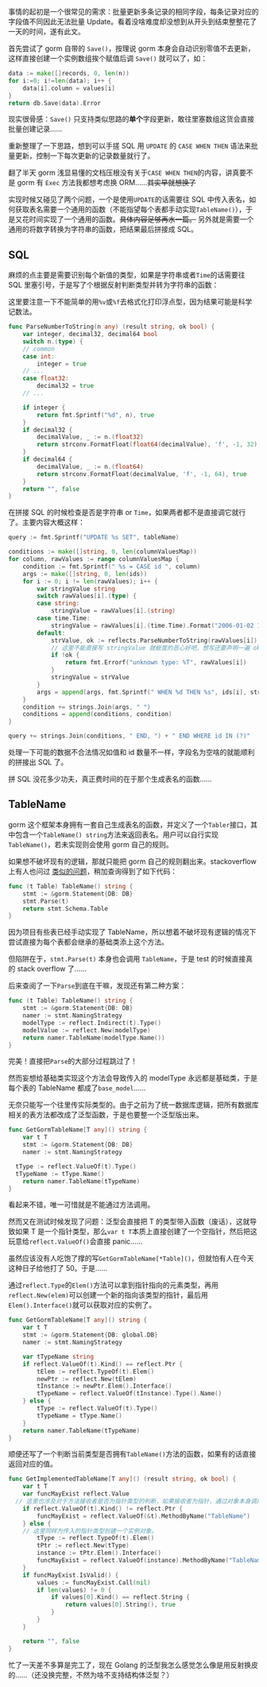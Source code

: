 事情的起初是一个很常见的需求：批量更新多条记录的相同字段，每条记录对应的字段值不同因此无法批量 Update。看着没啥难度却没想到从开头到结束整整花了一天的时间，遂有此文。

首先尝试了 gorm 自带的 `Save()`，按理说 gorm 本身会自动识别零值不去更新，这样直接创建一个实例数组挨个赋值后调 `Save()` 就可以了，如：

```go
data := make([]records, 0, len(n))
for i:=0; i!=len(data); i++ {
    data[i].column = values[i]
}
return db.Save(data).Error
```

现实很骨感：`Save()` 只支持类似思路的**单个**字段更新，敢往里塞数组这货会直接批量创建记录……

重新整理了一下思路，想到可以手搓 SQL 用 `UPDATE` 的 `CASE WHEN THEN` 语法来批量更新，控制一下每次更新的记录数量就行了。

翻了半天 gorm 浅显易懂的文档压根没有关于`CASE WHEN THEN`的内容，讲真要不是 gorm 有 `Exec` 方法我都想考虑换 ORM……~~其实早就想换了~~

实现时候又碰见了两个问题，一个是使用`UPDATE`的话需要往 SQL 中传入表名，如何获取表名需要一个通用的函数（不能指望每个表都手动实现`TableName()`），于是又花时间实现了一个通用的函数。~~具体内容足够再水一篇。~~ 另外就是需要一个通用的将数字转换为字符串的函数，把结果最后拼接成 SQL。

## SQL

麻烦的点主要是需要识别每个新值的类型，如果是字符串或者`Time`的话需要往 SQL 里塞引号，于是写了个根据反射判断类型并转为字符串的函数：

这里要注意一下不能简单的用`%v`或`%f`去格式化打印浮点型，因为结果可能是科学记数法。

```go
func ParseNumberToString(n any) (result string, ok bool) {
	var integer, decimal32, decimal64 bool
	switch n.(type) {
	// common
	case int:
		integer = true
	// ...
	case float32:
		decimal32 = true
	// ...

	if integer {
		return fmt.Sprintf("%d", n), true
	}
	if decimal32 {
		decimalValue, _ := n.(float32)
		return strconv.FormatFloat(float64(decimalValue), 'f', -1, 32), true
	}
	if decimal64 {
		decimalValue, _ := n.(float64)
		return strconv.FormatFloat(decimalValue, 'f', -1, 64), true
	}
	return "", false
}
```

在拼接 SQL 的时候检查是否是字符串 or `Time`，如果两者都不是直接调它就行了。主要内容大概这样：

```go
query := fmt.Sprintf("UPDATE %s SET", tableName)

conditions := make([]string, 0, len(columnValuesMap))
for column, rawValues := range columnValuesMap {
	condition := fmt.Sprintf(" %s = CASE id ", column)
	args := make([]string, 0, len(ids))
	for i := 0; i != len(rawValues); i++ {
		var stringValue string
		switch rawValues[i].(type) {
		case string:
			stringValue = rawValues[i].(string)
		case time.Time:
			stringValue = rawValues[i].(time.Time).Format("2006-01-02 15:04:05")
		default:
			strValue, ok := reflects.ParseNumberToString(rawValues[i])
			// 这里不能直接写 stringValue 就极度的恶心好吧，想写还要声明一遍 ok 再把：=改成=！
			if !ok {
				return fmt.Errorf("unknown type: %T", rawValues[i])
			}
			stringValue = strValue
		}
		args = append(args, fmt.Sprintf(" WHEN %d THEN %s", ids[i], stringValue))
	}
	condition += strings.Join(args, " ")
	conditions = append(conditions, condition)
}

query += strings.Join(conditions, " END, ") + " END WHERE id IN (?)"
```

处理一下可能的数据不合法情况如值和 id 数量不一样，字段名为空啥的就能顺利的拼接出 SQL 了。

拼 SQL 没花多少功夫，真正费时间的在于那个生成表名的函数……

## TableName

gorm 这个框架本身拥有一套自己生成表名的函数，并定义了一个`Tabler`接口，其中包含一个`TableName() string`方法来返回表名。用户可以自行实现`TableName()`，若未实现则会使用 gorm 自己的规则。

如果想不破坏现有的逻辑，那就只能把 gorm 自己的规则翻出来。stackoverflow 上有人也问过 [类似的问题](https://stackoverflow.com/questions/51999441/how-to-get-a-table-name-from-a-model-in-gorm)，稍加查询得到了如下代码：

```go
func (t Table) TableName() string {
    stmt := &gorm.Statement{DB: DB}
    stmt.Parse(t)
    return stmt.Schema.Table
}
```

因为项目有些表已经手动实现了 TableName，所以想着不破坏现有逻辑的情况下尝试直接为每个表都会继承的基础类添上这个方法。

但陷阱在于，`stmt.Parse(t)` 本身也会调用 `TableName`，于是 test 的时候直接真的 stack overflow 了……

后来查阅了一下`Parse`到底在干嘛，发现还有第二种方案：

```go
func (t Table) TableName() string {
  	stmt := &gorm.Statement{DB: DB}
    namer := stmt.NamingStrategy
    modelType := reflect.Indirect(t).Type()
    modelValue := reflect.New(modelType)
    return namer.TableName(modelType.Name())
}
```

完美！直接把`Parse`的大部分过程跳过了！

然而妄想给基础类实现这个方法会导致传入的 modelType 永远都是基础类，于是每个表的 TableName 都成了`base_model`……

无奈只能写一个往里传实际类型的。由于之前为了统一数据库逻辑，把所有数据库相关的表方法都改成了泛型函数，于是也要整一个泛型版出来。

```go
func GetGormTableName[T any]() string {
	var t T
	stmt := &gorm.Statement{DB: DB}
	namer := stmt.NamingStrategy

  tType := reflect.ValueOf(t).Type()
  tTypeName := tType.Name()
	return namer.TableName(tTypeName)
}
```

看起来不错，唯一可惜就是不能通过方法调用。

然而又在测试时候发现了问题：泛型会直接把 T 的类型带入函数（废话），这就导致如果 T 是一个指针类型，那么`var t T`本质上直接创建了一个空指针，然后把这玩意给`reflect.ValueOf()`会直接 panic……

虽然应该没有人吃饱了撑的写`GetGormTableName[*Table]()`，但就怕有人在今天这种日子给他打了 50。于是……

通过`reflect.Type`的`Elem()`方法可以拿到指针指向的元素类型，再用`reflect.New(elem)`可以创建一个新的指向该类型的指针，最后用`Elem().Interface()`就可以获取对应的实例了。

```go
func GetGormTableName[T any]() string {
	var t T
	stmt := &gorm.Statement{DB: global.DB}
	namer := stmt.NamingStrategy

	var tTypeName string
	if reflect.ValueOf(t).Kind() == reflect.Ptr {
		tElem := reflect.TypeOf(t).Elem()
		newPtr := reflect.New(tElem)
		tInstance := newPtr.Elem().Interface()
		tTypeName = reflect.ValueOf(tInstance).Type().Name()
	} else {
		tType := reflect.ValueOf(t).Type()
		tTypeName = tType.Name()
	}
	return namer.TableName(tTypeName)
}
```

顺便还写了一个判断当前类型是否拥有`TableName()`方法的函数，如果有的话直接返回对应的值。

```go
func GetImplementedTableName[T any]() (result string, ok bool) {
	var t T
	var funcMayExist reflect.Value
  // 这里也涉及对于方法接收者是否为指针类型的判断，如果接收者为指针，通过对象本身调用方法也会报错，那么直接把传入的对象取地址。
	if reflect.ValueOf(t).Kind() != reflect.Ptr {
		funcMayExist = reflect.ValueOf(&t).MethodByName("TableName")
	} else {
    // 这里同样为传入的指针类型创建一个实例对象。
		tType := reflect.TypeOf(t).Elem()
		tPtr := reflect.New(tType)
		instance := tPtr.Elem().Interface()
		funcMayExist = reflect.ValueOf(instance).MethodByName("TableName")
	}
	if funcMayExist.IsValid() {
		values := funcMayExist.Call(nil)
		if len(values) != 0 {
			if values[0].Kind() == reflect.String {
				return values[0].String(), true
			}
		}
	}

	return "", false
}
```

忙了一天差不多算是完工了，现在 Golang 的泛型我怎么感觉怎么像是用反射换皮的……（还没换完整，不然为啥不支持结构体泛型？）

